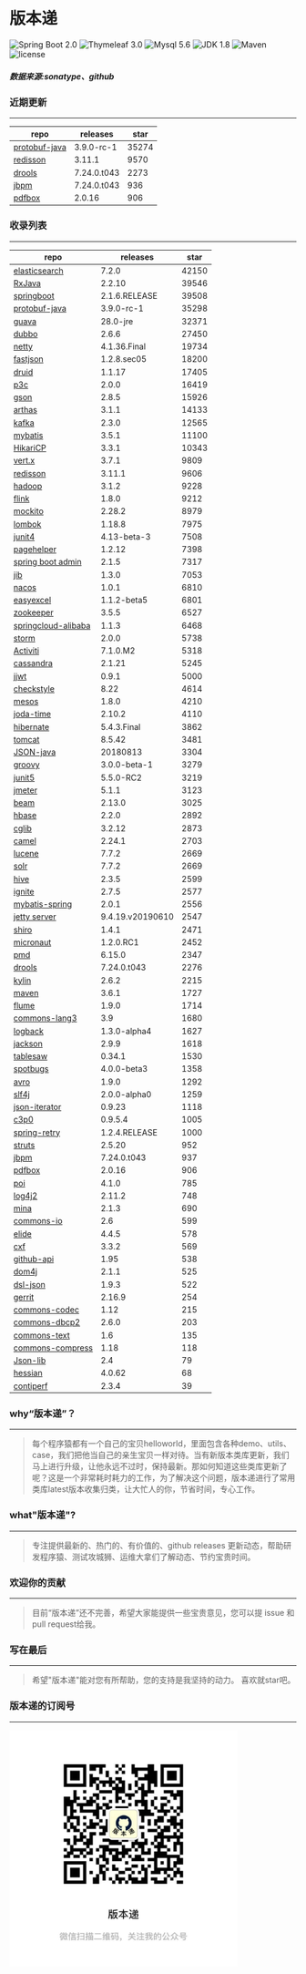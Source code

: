 # 版本递
![Spring Boot 2.0](https://img.shields.io/badge/Spring%20Boot-2.0-brightgreen.svg)
![Thymeleaf 3.0](https://img.shields.io/badge/Thymeleaf-3.0-yellow.svg)
![Mysql 5.6](https://img.shields.io/badge/Mysql-5.6-blue.svg)
![JDK 1.8](https://img.shields.io/badge/JDK-1.8-brightgreen.svg)
![Maven](https://img.shields.io/badge/Maven-3.5.0-yellowgreen.svg)
![license](https://img.shields.io/badge/license-Apache%202-blue.svg)
##### 数据来源:sonatype、github

### 近期更新
---
repo | releases | star
---|---|---
[protobuf-java](https://github.com/protocolbuffers/protobuf) | 3.9.0-rc-1 | 35274
[redisson](https://github.com/redisson/redisson) | 3.11.1 | 9570
[drools](https://github.com/kiegroup/drools) | 7.24.0.t043 | 2273
[jbpm](https://github.com/kiegroup/jbpm) | 7.24.0.t043 | 936
[pdfbox](https://github.com/apache/pdfbox) | 2.0.16 | 906

### 收录列表
---
repo | releases | star
---|---|---
[elasticsearch](https://github.com/elastic/elasticsearch) | 7.2.0 | 42150 
[RxJava](https://github.com/ReactiveX/RxJava) | 2.2.10 | 39546 
[springboot](https://github.com/spring-projects/spring-boot) | 2.1.6.RELEASE | 39508 
[protobuf-java](https://github.com/protocolbuffers/protobuf) | 3.9.0-rc-1 | 35298 
[guava](https://github.com/google/guava) | 28.0-jre | 32371 
[dubbo](https://github.com/apache/incubator-dubbo) | 2.6.6 | 27450 
[netty](https://github.com/netty/netty) | 4.1.36.Final | 19734 
[fastjson](https://github.com/alibaba/fastjson) | 1.2.8.sec05 | 18200 
[druid](https://github.com/alibaba/druid) | 1.1.17 | 17405 
[p3c](https://github.com/alibaba/p3c) | 2.0.0 | 16419 
[gson](https://github.com/google/gson) | 2.8.5 | 15926 
[arthas](https://github.com/alibaba/arthas) | 3.1.1 | 14133 
[kafka](https://github.com/apache/kafka) | 2.3.0 | 12565 
[mybatis](https://github.com/mybatis/mybatis-3) | 3.5.1 | 11100 
[HikariCP](https://github.com/brettwooldridge/HikariCP) | 3.3.1 | 10343 
[vert.x](https://github.com/eclipse-vertx/vert.x) | 3.7.1 | 9809 
[redisson](https://github.com/redisson/redisson) | 3.11.1 | 9606 
[hadoop](https://github.com/apache/hadoop) | 3.1.2 | 9228 
[flink](https://github.com/apache/flink) | 1.8.0 | 9212 
[mockito](https://github.com/mockito/mockito) | 2.28.2 | 8979 
[lombok](https://github.com/rzwitserloot/lombok) | 1.18.8 | 7975 
[junit4](https://github.com/junit-team/junit4) | 4.13-beta-3 | 7508 
[pagehelper](https://github.com/pagehelper/Mybatis-PageHelper) | 1.2.12 | 7398 
[spring boot admin](https://github.com/codecentric/spring-boot-admin) | 2.1.5 | 7317 
[jib](https://github.com/GoogleContainerTools/jib) | 1.3.0 | 7053 
[nacos](https://github.com/alibaba/nacos) | 1.0.1 | 6810 
[easyexcel](https://github.com/alibaba/easyexcel) | 1.1.2-beta5 | 6801 
[zookeeper](https://github.com/apache/zookeeper) | 3.5.5 | 6527 
[springcloud-alibaba](https://github.com/spring-cloud-incubator/spring-cloud-alibaba) | 1.1.3 | 6468 
[storm](https://github.com/apache/storm) | 2.0.0 | 5738 
[Activiti](https://github.com/Activiti/Activiti) | 7.1.0.M2 | 5318 
[cassandra](https://github.com/apache/cassandra) | 2.1.21 | 5245 
[jjwt](https://github.com/jwtk/jjwt) | 0.9.1 | 5000 
[checkstyle](https://github.com/checkstyle/checkstyle) | 8.22 | 4614 
[mesos](https://github.com/apache/mesos) | 1.8.0 | 4210 
[joda-time](https://github.com/JodaOrg/joda-time) | 2.10.2 | 4110 
[hibernate](https://github.com/hibernate/hibernate-orm) | 5.4.3.Final | 3862 
[tomcat](https://github.com/apache/tomcat) | 8.5.42 | 3481 
[JSON-java](https://github.com/stleary/JSON-java) | 20180813 | 3304 
[groovy](https://github.com/apache/groovy) | 3.0.0-beta-1 | 3279 
[junit5](https://github.com/junit-team/junit5) | 5.5.0-RC2 | 3219 
[jmeter](https://github.com/apache/jmeter) | 5.1.1 | 3123 
[beam](https://github.com/apache/beam) | 2.13.0 | 3025 
[hbase](https://github.com/apache/hbase) | 2.2.0 | 2892 
[cglib](https://github.com/cglib/cglib) | 3.2.12 | 2873 
[camel](https://github.com/apache/camel) | 2.24.1 | 2703 
[lucene](https://github.com/apache/lucene-solr) | 7.7.2 | 2669 
[solr](https://github.com/apache/lucene-solr) | 7.7.2 | 2669 
[hive](https://github.com/apache/hive) | 2.3.5 | 2599 
[ignite](https://github.com/apache/ignite) | 2.7.5 | 2577 
[mybatis-spring](https://github.com/mybatis/spring-boot-starter) | 2.0.1 | 2556 
[jetty server](https://github.com/eclipse/jetty.project) | 9.4.19.v20190610 | 2547 
[shiro](https://github.com/apache/shiro) | 1.4.1 | 2471 
[micronaut](https://github.com/micronaut-projects/micronaut-core) | 1.2.0.RC1 | 2452 
[pmd](https://github.com/pmd/pmd) | 6.15.0 | 2347 
[drools](https://github.com/kiegroup/drools) | 7.24.0.t043 | 2276 
[kylin](https://github.com/apache/kylin) | 2.6.2 | 2215 
[maven](https://github.com/apache/maven) | 3.6.1 | 1727 
[flume](https://github.com/apache/flume) | 1.9.0 | 1714 
[commons-lang3](https://github.com/apache/commons-lang) | 3.9 | 1680 
[logback](https://github.com/qos-ch/logback) | 1.3.0-alpha4 | 1627 
[jackson](https://github.com/FasterXML/jackson-core) | 2.9.9 | 1618 
[tablesaw](https://github.com/jtablesaw/tablesaw) | 0.34.1 | 1530 
[spotbugs](https://github.com/spotbugs/spotbugs) | 4.0.0-beta3 | 1358 
[avro](https://github.com/apache/avro) | 1.9.0 | 1292 
[slf4j](https://github.com/qos-ch/slf4j) | 2.0.0-alpha0 | 1259 
[json-iterator](https://github.com/json-iterator/java) | 0.9.23 | 1118 
[c3p0](https://github.com/swaldman/c3p0) | 0.9.5.4 | 1005 
[spring-retry](https://github.com/spring-projects/spring-retry) | 1.2.4.RELEASE | 1000 
[struts](https://github.com/apache/struts) | 2.5.20 | 952 
[jbpm](https://github.com/kiegroup/jbpm) | 7.24.0.t043 | 937 
[pdfbox](https://github.com/apache/pdfbox) | 2.0.16 | 906 
[poi](https://github.com/apache/poi) | 4.1.0 | 785 
[log4j2](https://github.com/apache/logging-log4j2) | 2.11.2 | 748 
[mina](https://github.com/apache/mina) | 2.1.3 | 690 
[commons-io](https://github.com/apache/commons-io) | 2.6 | 599 
[elide](https://github.com/yahoo/elide) | 4.4.5 | 578 
[cxf](https://github.com/apache/cxf) | 3.3.2 | 569 
[github-api](https://github.com/kohsuke/github-api) | 1.95 | 538 
[dom4j](https://github.com/dom4j/dom4j) | 2.1.1 | 525 
[dsl-json](https://github.com/ngs-doo/dsl-json) | 1.9.3 | 522 
[gerrit](https://github.com/GerritCodeReview/gerrit) | 2.16.9 | 254 
[commons-codec](https://github.com/apache/commons-codec) | 1.12 | 215 
[commons-dbcp2](https://github.com/apache/commons-dbcp) | 2.6.0 | 203 
[commons-text](https://github.com/apache/commons-text) | 1.6 | 135 
[commons-compress](https://github.com/apache/commons-compress) | 1.18 | 118 
[Json-lib](https://github.com/aalmiray/Json-lib) | 2.4 | 79 
[hessian](https://github.com/ebourg/hessian) | 4.0.62 | 68 
[contiperf](https://github.com/lucaspouzac/contiperf) | 2.3.4 | 39 

### why“版本递”？
--- 
>每个程序猿都有一个自己的宝贝helloworld，里面包含各种demo、utils、case，我们把他当自己的亲生宝贝一样对待。当有新版本类库更新，我们马上进行升级，让他永远不过时，保持最新。那如何知道这些类库更新了呢？这是一个非常耗时耗力的工作，为了解决这个问题，版本递进行了常用类库latest版本收集归类，让大忙人的你，节省时间，专心工作。


### what"版本递"?
---
> 专注提供最新的、热门的、有价值的、github releases 更新动态，帮助研发程序猿、测试攻城狮、运维大拿们了解动态、节约宝贵时间。

### 欢迎你的贡献
---
> 目前“版本递”还不完善，希望大家能提供一些宝贵意见，您可以提 issue 和 pull request给我。


### 写在最后
---
> 希望"版本递"能对您有所帮助，您的支持是我坚持的动力。
> 喜欢就star吧。

### 版本递的订阅号
---
<img src="https://github.com/jartisan2001/latest/blob/master/Image.jpg" width="400" hegiht="400" align=left />